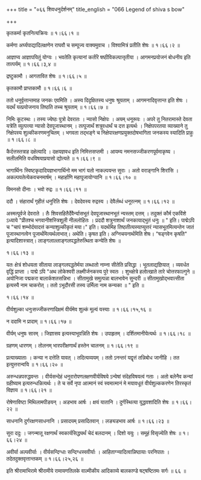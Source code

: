 +++
title = "०६६ शिवधनुर्दर्शनम्"
title_english = "066 Legend of shiva s bow"

+++


कृतकर्मा कृतनित्यक्रियः  ॥  १।६६।१  ॥   

  

कर्मणा अर्घ्यपाद्यादिलक्षणेन राघवौ च सम्पूज्य वाक्यमुवाच । विश्वामित्रं
प्रतीति शेषः  ॥  १।६६।२  ॥   

  

आज्ञाप्य आज्ञापयितुं योग्यः । भवतेति कृत्यानां कर्तरि
षष्ठीविकल्पात्तृतीया । आगमनप्रयोजनं बोधनीय इति तात्पर्यम्  ॥  १।६६।३,४
 ॥   

  

द्रष्टुकामौ । आगतावित शेषः  ॥  १।६६।५  ॥   

  

कृतकामौ प्राप्तकामौ  ॥  १।६६।६  ॥   

  

ततो धनुर्वृत्तान्तमाह जनकः एवमिति । अस्य दिदृक्षितस्य धनुषः श्रूयताम् ।
आगमनादिवृत्तान्त इति शेषः । यदर्थं यत्प्रयोजनाय तिष्ठति तच्च श्रूयताम्
 ॥  १।६६।७  ॥   

निमिः कूटस्थः । तस्य ज्येष्ठः पुत्रो देवरातः । न्यासो निक्षेपः । अयम्
धनूरूपः । अपरे तु नितरामास्ते देवता यत्रेति व्युत्पत्त्या न्यासो
देवपूजास्थानम् । तत्पूजार्थं शत्रुवधार्थं च दत्त इत्यर्थः । निक्षेपपरतया
व्याख्याने तु निक्षेपस्य शुल्कीकरणमनुचितम् । भगवता तद्भङ्गे च
निक्षेपारक्षणप्रयुक्तदोषभागिता जनकस्य स्यादिति प्राहुः  ॥  १।६६।८  ॥   

  

कैर्दत्तस्तत्राह दक्षेत्यादि । दक्षयज्ञवध इति निमित्तसप्तमी । आयम्य
नमनसज्जीकरणपूर्वमाकृष्य । सलीलमिति वधविषयाप्रयासो द्योत्यते  ॥  १।६६।९
 ॥   

  

भागार्थिनः स्विष्टकृदादियज्ञभागार्थिनो मम भागं यतो नाकल्पयन्त सुराः ।
अतो वराङ्गानि शिरांसि । अकल्पयतेत्येकवचनमार्षम् । महार्हाणि
महापूजायोग्यानि  ॥  १।६६।१०  ॥   

  

विमनसो दीनाः । भवो रुद्रः  ॥  १।६६।११  ॥   

  

ददौ । संहारार्थं गृहीतं धनुरिति शेषः । देवदेवस्य रुद्रस्य । देवैर्लब्धं
धनूरत्नम्  ॥  १।६६।१२  ॥   

  

अस्मत्पूर्वजे देवराते । तैः शिवसहितैर्देवैर्न्यासभूतं देवपूजास्थानभूतं
न्यस्तम् दत्तम् । तदुक्तं कौर्म एकविंशे ऽध्याये "प्रीतश्च
भगवानीशस्त्रिशूली नीललोहितः । प्रददौ शत्रुनाशार्थं जनकायाद्भुतं धनुः  ॥ "
इति। पाद्मेऽपि च "चापं शम्भोर्दयादत्तं कन्याशुल्कीकृतं मया।" इति।
यदर्थमिह तिष्ठतीत्यस्याप्युत्तरं न्यासभूतमित्यन्तेन जातं पूजास्थानत्वेन
पूजार्थमित्यर्थलाभात्। अथेति। कृषत इति। अग्निचयनार्थमिति शेषः। "षड्गवेन
कृषति" इत्यादिशास्त्रात्। लाङ्गलाल्लाङ्गलपद्धतेरुत्थिता कन्येति शेषः
 ॥   

१।६६।१३  ॥   

यतः क्षेत्रं शोधयता सीताया लाङ्गलपद्धतेर्मया लब्धातो नाम्ना सीतेति
प्रसिद्धा । भूतलाद्यज्ञियात् । व्यवर्धत वृद्धिं प्राप्ता । पाद्मे ऽपि
"अथ लोकेश्वरी लक्ष्मीर्जनकस्य पुरे स्वतः । शुभक्षेत्रे हलोत्खाते तारे
चोत्तरफाल्गुने  ॥  अयोनिजा पद्मकरा बालार्कशतसन्निभा । सीतामुखे समुत्पन्ना
बालभावेन सुन्दरी  ॥  सीतामुखोद्भवात्सीता इत्यस्यै नाम चाकरोत् । ततो
ऽभूदौरसी तस्य उर्मिला नाम कन्यका  ॥ " इति  ॥   

१।६६।१४  ॥   

वीर्यशुल्का धनुःसज्जीकरणादिक्षमं वीर्यमेव शुल्कं मूल्यं यस्याः  ॥ 
१।६६।१५,१६  ॥   

  

न ददामि न प्रादाम्  ॥  १।६६।१७  ॥   

  

वीर्यम् धनुषः सारम् । जिज्ञासव इत्यस्याभूवन्निति शेषः । उपाहृतम् ।
दर्शितमानीयेत्यर्थः  ॥  १।६६।१८  ॥   

  

ग्रहणम् धारणम् । तोलनम् भारपरीक्षणार्थं हस्तेन चालनम्  ॥  १।६६।१९  ॥   

  

प्रत्याख्याताः । कन्या न दत्तेति यावत् । तदित्यव्ययम् । ततो ऽनन्तरं
यद्वृत्तं तन्निबोध जानीहि । तत इत्युत्तरान्वयि  ॥  १।६६।२०  ॥   

  

अरुन्धन्नपरुद्धवन्तः । वीर्यसन्देहं धनुरारोपणलक्षणवीर्यविषये ऽन्येषां
संदेहविषयत्वं गताः । अतो बलेनैव कन्यां ग्रहीष्याम इत्यरुन्धन्नित्यर्थः ।
ते च सर्वे नृपा आत्मानं स्वं स्वमात्मानं मे मयावधूतं वीर्यशुल्ककरणेन
तिरस्कृतं विज्ञाय  ॥  १।६६।२१  ॥   

  

रोषेणाविष्टा मिथिलामपीडयन् । अडभाव आर्षः । क्षयं यातानि । दुर्गस्थित्या
युद्धवशादिति शेषः  ॥  १।६६।२२  ॥   

  

साधनानि दुर्गरक्षणसाधनानि । प्रसादयम् प्रसादितवान् । लङ्यडभाव आर्षः  ॥ 
१।६६।२३  ॥   

  

सुरा ददुः । जगन्मातू रक्षणार्थं स्वकार्यसिद्ध्यर्थं चेदं बलदानम् । दिशो
ययुः । समूहं विसृज्येति शेषः  ॥  १।६६।२४  ॥   

  

अवीर्या अल्पवीर्याः । वीर्यसन्दिग्धाः सन्दिग्धस्ववीर्याः ।
आहिताग्न्यादित्वान्निष्ठायाः परनिपातः । तदेतदुक्तवृत्तान्तकम्  ॥ 
१।६६।२५,२६  ॥   

  

इति श्रीरामाभिरामे श्रीरामीये रामायणतिलके वाल्मीकीय आदिकाव्ये बालकाण्डे
षट्षष्टितमः सर्गः  ॥  ६६  ॥   

  


